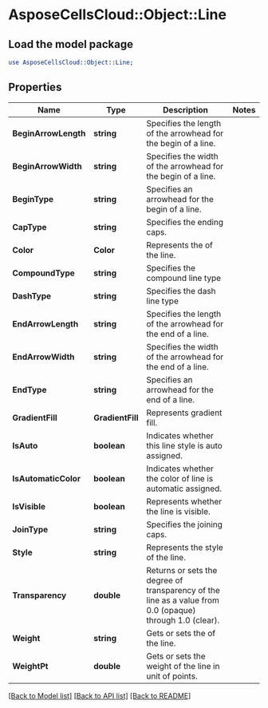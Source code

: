 # AsposeCellsCloud::Object::Line 

## Load the model package
```perl
use AsposeCellsCloud::Object::Line;
```

## Properties
Name | Type | Description | Notes
------------ | ------------- | ------------- | -------------
**BeginArrowLength** | **string** | Specifies the length of the arrowhead for the begin of a line.  |
**BeginArrowWidth** | **string** | Specifies the width of the arrowhead for the begin of a line.  |
**BeginType** | **string** | Specifies an arrowhead for the begin of a line.  |
**CapType** | **string** | Specifies the ending caps.  |
**Color** | **Color** | Represents the  of the line.  |
**CompoundType** | **string** | Specifies the compound line type  |
**DashType** | **string** | Specifies the dash line type  |
**EndArrowLength** | **string** | Specifies the length of the arrowhead for the end of a line.  |
**EndArrowWidth** | **string** | Specifies the width of the arrowhead for the end of a line.  |
**EndType** | **string** | Specifies an arrowhead for the end of a line.  |
**GradientFill** | **GradientFill** | Represents gradient fill.  |
**IsAuto** | **boolean** | Indicates whether this line style is auto assigned.  |
**IsAutomaticColor** | **boolean** | Indicates whether the color of line is automatic assigned.  |
**IsVisible** | **boolean** | Represents whether the line is visible.  |
**JoinType** | **string** | Specifies the joining caps.  |
**Style** | **string** | Represents the style of the line.  |
**Transparency** | **double** | Returns or sets the degree of transparency of the line as a value from 0.0 (opaque) through 1.0 (clear).  |
**Weight** | **string** | Gets or sets the  of the line.  |
**WeightPt** | **double** | Gets or sets the weight of the line in unit of points.  |  

[[Back to Model list]](../README.md#documentation-for-models) [[Back to API list]](../README.md#documentation-for-api-endpoints) [[Back to README]](../README.md)

